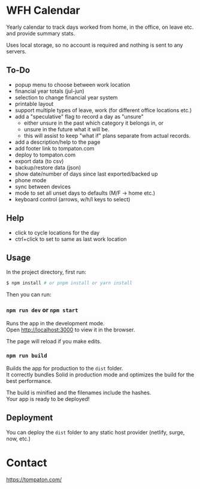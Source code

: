# WFH Calendar

Yearly calendar to track days worked from home, in the office, on leave etc. and provide summary stats.

Uses local storage, so no account is required and nothing is sent to any servers.

## To-Do

- popup menu to choose between work location
- financial year totals (jul-jun)
- selection to change financial year system
- printable layout
- support multiple types of leave, work (for different office locations etc.)
- add a "speculative" flag to record a day as "unsure"
    - either unsure in the past which category it belongs in, or
    - unsure in the future what it will be.  
    - this will assist to keep "what if" plans separate from actual records.
- add a description/help to the page
- add footer link to tompaton.com
- deploy to tompaton.com
- export data (to csv)
- backup/restore data (json)
- show date/number of days since last exported/backed up
- phone mode
- sync between devices
- mode to set all unset days to defaults (M/F -> home etc.)
- keyboard control (arrows, w/h/l keys to select)

## Help

- click to cycle locations for the day
- ctrl+click to set to same as last work location

## Usage

In the project directory, first run:

```bash
$ npm install # or pnpm install or yarn install
```

Then you can run:

### `npm run dev` or `npm start`

Runs the app in the development mode.<br>
Open [http://localhost:3000](http://localhost:3000) to view it in the browser.

The page will reload if you make edits.<br>

### `npm run build`

Builds the app for production to the `dist` folder.<br>
It correctly bundles Solid in production mode and optimizes the build for the best performance.

The build is minified and the filenames include the hashes.<br>
Your app is ready to be deployed!

## Deployment

You can deploy the `dist` folder to any static host provider (netlify, surge, now, etc.)


# Contact

https://tompaton.com/

